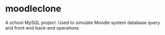 # moodleclone
A school MySQL project. Used to simulate Moodle system database query and front-end back-end operations.
